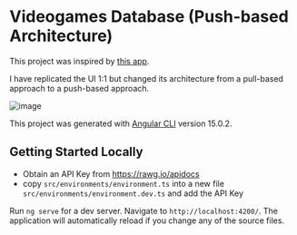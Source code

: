 #  Videogames Database (Push-based Architecture) 

This project was inspired by [this app](https://github.com/bobangajicsm/ng-video-games-db).

I have replicated the UI 1:1 but changed its architecture from a pull-based approach to a push-based approach.

![image](https://user-images.githubusercontent.com/45793869/205876101-0b70def2-86de-4130-848a-89c139b1c990.png)

This project was generated with [Angular CLI](https://github.com/angular/angular-cli) version 15.0.2.

## Getting Started Locally

- Obtain an API Key from https://rawg.io/apidocs
- copy `src/environments/environment.ts` into a new file `src/environments/environment.dev.ts` and add the API Key

Run `ng serve` for a dev server. Navigate to `http://localhost:4200/`. The application will automatically reload if you change any of the source files.

